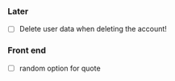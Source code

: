 ### Later

* [ ] Delete user data when deleting the account!


### Front end

* [ ] random option for quote